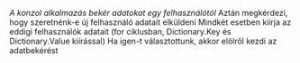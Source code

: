 <i>A konzol alkalmazás bekér adatokat egy felhasználótól</i>
Aztán megkérdezi, hogy szeretnénk-e új felhasználó adatait elküldeni
Mindkét esetben kiírja az eddigi felhasználók adatait (for ciklusban, Dictionary.Key és Dictionary.Value kiírással)
Ha igen-t választottunk, akkor elölről kezdi az adatbekérést
